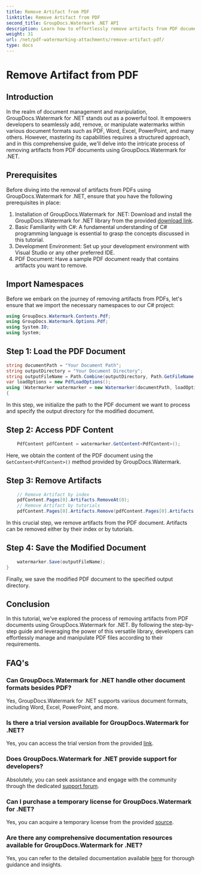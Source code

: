 ```yaml
---
title: Remove Artifact from PDF
linktitle: Remove Artifact from PDF
second_title: GroupDocs.Watermark .NET API
description: Learn how to effortlessly remove artifacts from PDF documents using GroupDocs.Watermark for .NET. Master the process step-by-step with our comprehensive tutorial.
weight: 31
url: /net/pdf-watermarking-attachments/remove-artifact-pdf/
type: docs
---
```

# Remove Artifact from PDF

## Introduction
In the realm of document management and manipulation, GroupDocs.Watermark for .NET stands out as a powerful tool. It empowers developers to seamlessly add, remove, or manipulate watermarks within various document formats such as PDF, Word, Excel, PowerPoint, and many others. However, mastering its capabilities requires a structured approach, and in this comprehensive guide, we'll delve into the intricate process of removing artifacts from PDF documents using GroupDocs.Watermark for .NET.
## Prerequisites
Before diving into the removal of artifacts from PDFs using GroupDocs.Watermark for .NET, ensure that you have the following prerequisites in place:
1. Installation of GroupDocs.Watermark for .NET: Download and install the GroupDocs.Watermark for .NET library from the provided [download link](https://releases.groupdocs.com/Watermark/net/).
2. Basic Familiarity with C#: A fundamental understanding of C# programming language is essential to grasp the concepts discussed in this tutorial.
3. Development Environment: Set up your development environment with Visual Studio or any other preferred IDE.
4. PDF Document: Have a sample PDF document ready that contains artifacts you want to remove.

## Import Namespaces
Before we embark on the journey of removing artifacts from PDFs, let's ensure that we import the necessary namespaces to our C# project:
```csharp
using GroupDocs.Watermark.Contents.Pdf;
using GroupDocs.Watermark.Options.Pdf;
using System.IO;
using System;
```
## Step 1: Load the PDF Document
```csharp
string documentPath = "Your Document Path";
string outputDirectory = "Your Document Directory";
string outputFileName = Path.Combine(outputDirectory, Path.GetFileName(documentPath));
var loadOptions = new PdfLoadOptions();
using (Watermarker watermarker = new Watermarker(documentPath, loadOptions))
{
```
In this step, we initialize the path to the PDF document we want to process and specify the output directory for the modified document.
## Step 2: Access PDF Content
```csharp
    PdfContent pdfContent = watermarker.GetContent<PdfContent>();
```
Here, we obtain the content of the PDF document using the `GetContent<PdfContent>()` method provided by GroupDocs.Watermark.
## Step 3: Remove Artifacts
```csharp
    // Remove Artifact by index
    pdfContent.Pages[0].Artifacts.RemoveAt(0);
    // Remove Artifact by tutorials
    pdfContent.Pages[0].Artifacts.Remove(pdfContent.Pages[0].Artifacts[0]);
```
In this crucial step, we remove artifacts from the PDF document. Artifacts can be removed either by their index or by tutorials.
## Step 4: Save the Modified Document
```csharp
    watermarker.Save(outputFileName);
}
```
Finally, we save the modified PDF document to the specified output directory.

## Conclusion
In this tutorial, we've explored the process of removing artifacts from PDF documents using GroupDocs.Watermark for .NET. By following the step-by-step guide and leveraging the power of this versatile library, developers can effortlessly manage and manipulate PDF files according to their requirements.
## FAQ's
### Can GroupDocs.Watermark for .NET handle other document formats besides PDF?
Yes, GroupDocs.Watermark for .NET supports various document formats, including Word, Excel, PowerPoint, and more.
### Is there a trial version available for GroupDocs.Watermark for .NET?
Yes, you can access the trial version from the provided [link](https://releases.groupdocs.com/).
### Does GroupDocs.Watermark for .NET provide support for developers?
Absolutely, you can seek assistance and engage with the community through the dedicated [support forum](https://forum.groupdocs.com/c/watermark/19).
### Can I purchase a temporary license for GroupDocs.Watermark for .NET?
Yes, you can acquire a temporary license from the provided [source](https://purchase.groupdocs.com/temporary-license/).
### Are there any comprehensive documentation resources available for GroupDocs.Watermark for .NET?
Yes, you can refer to the detailed documentation available [here](https://tutorials.groupdocs.com/Watermark/net/) for thorough guidance and insights.
